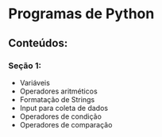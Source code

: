 # Programas de Python

## Conteúdos:
### Seção 1:
- Variáveis
- Operadores aritméticos
- Formatação de Strings
- Input para coleta de dados
- Operadores de condição
- Operadores de comparação